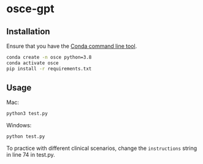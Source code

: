 # osce-gpt

## Installation

Ensure that you have the [Conda command line tool](https://docs.conda.io/projects/conda/en/latest/user-guide/install/index.html).

```bash
conda create -n osce python=3.8
conda activate osce
pip install -r requirements.txt
```

## Usage

Mac:
```python
python3 test.py
```

Windows:
```python
python test.py
```

To practice with different clinical scenarios, change the `instructions` string in line 74 in test.py.
